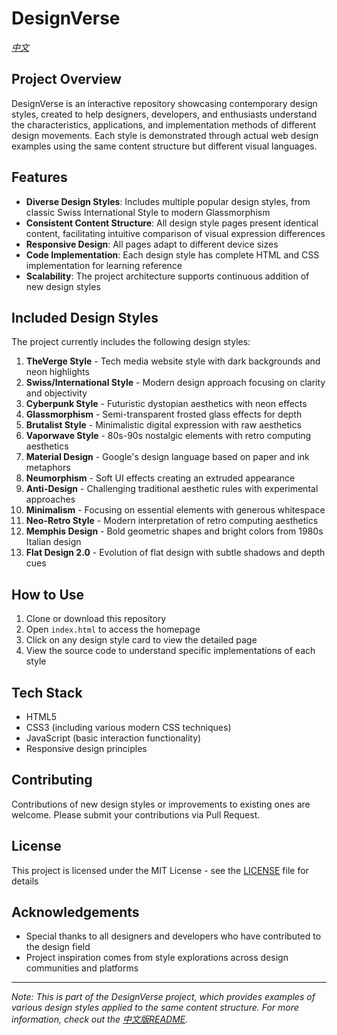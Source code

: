 # DesignVerse

*[中文](README.zh.md)*

## Project Overview

DesignVerse is an interactive repository showcasing contemporary design styles, created to help designers, developers, and enthusiasts understand the characteristics, applications, and implementation methods of different design movements. Each style is demonstrated through actual web design examples using the same content structure but different visual languages.

## Features

- **Diverse Design Styles**: Includes multiple popular design styles, from classic Swiss International Style to modern Glassmorphism
- **Consistent Content Structure**: All design style pages present identical content, facilitating intuitive comparison of visual expression differences
- **Responsive Design**: All pages adapt to different device sizes
- **Code Implementation**: Each design style has complete HTML and CSS implementation for learning reference
- **Scalability**: The project architecture supports continuous addition of new design styles

## Included Design Styles

The project currently includes the following design styles:

1. **TheVerge Style** - Tech media website style with dark backgrounds and neon highlights
2. **Swiss/International Style** - Modern design approach focusing on clarity and objectivity
3. **Cyberpunk Style** - Futuristic dystopian aesthetics with neon effects
4. **Glassmorphism** - Semi-transparent frosted glass effects for depth
5. **Brutalist Style** - Minimalistic digital expression with raw aesthetics
6. **Vaporwave Style** - 80s-90s nostalgic elements with retro computing aesthetics
7. **Material Design** - Google's design language based on paper and ink metaphors
8. **Neumorphism** - Soft UI effects creating an extruded appearance
9. **Anti-Design** - Challenging traditional aesthetic rules with experimental approaches
10. **Minimalism** - Focusing on essential elements with generous whitespace
11. **Neo-Retro Style** - Modern interpretation of retro computing aesthetics
12. **Memphis Design** - Bold geometric shapes and bright colors from 1980s Italian design
13. **Flat Design 2.0** - Evolution of flat design with subtle shadows and depth cues

## How to Use

1. Clone or download this repository
2. Open `index.html` to access the homepage
3. Click on any design style card to view the detailed page
4. View the source code to understand specific implementations of each style

## Tech Stack

- HTML5
- CSS3 (including various modern CSS techniques)
- JavaScript (basic interaction functionality)
- Responsive design principles

## Contributing

Contributions of new design styles or improvements to existing ones are welcome. Please submit your contributions via Pull Request.

## License

This project is licensed under the MIT License - see the [LICENSE](LICENSE) file for details

## Acknowledgements

- Special thanks to all designers and developers who have contributed to the design field
- Project inspiration comes from style explorations across design communities and platforms

---

*Note: This is part of the DesignVerse project, which provides examples of various design styles applied to the same content structure. For more information, check out the [中文版README](README.zh.md).*
